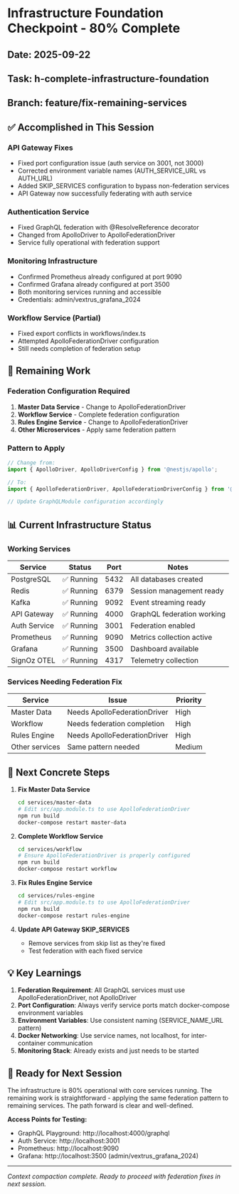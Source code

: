 # Infrastructure Foundation Checkpoint - 80% Complete
## Date: 2025-09-22
## Task: h-complete-infrastructure-foundation
## Branch: feature/fix-remaining-services

## ✅ Accomplished in This Session

### API Gateway Fixes
- Fixed port configuration issue (auth service on 3001, not 3000)
- Corrected environment variable names (AUTH_SERVICE_URL vs AUTH_URL)
- Added SKIP_SERVICES configuration to bypass non-federation services
- API Gateway now successfully federating with auth service

### Authentication Service
- Fixed GraphQL federation with @ResolveReference decorator
- Changed from ApolloDriver to ApolloFederationDriver
- Service fully operational with federation support

### Monitoring Infrastructure
- Confirmed Prometheus already configured at port 9090
- Confirmed Grafana already configured at port 3500
- Both monitoring services running and accessible
- Credentials: admin/vextrus_grafana_2024

### Workflow Service (Partial)
- Fixed export conflicts in workflows/index.ts
- Attempted ApolloFederationDriver configuration
- Still needs completion of federation setup

## 🔧 Remaining Work

### Federation Configuration Required
1. **Master Data Service** - Change to ApolloFederationDriver
2. **Workflow Service** - Complete federation configuration
3. **Rules Engine Service** - Change to ApolloFederationDriver
4. **Other Microservices** - Apply same federation pattern

### Pattern to Apply
```typescript
// Change from:
import { ApolloDriver, ApolloDriverConfig } from '@nestjs/apollo';

// To:
import { ApolloFederationDriver, ApolloFederationDriverConfig } from '@nestjs/apollo';

// Update GraphQLModule configuration accordingly
```

## 📊 Current Infrastructure Status

### Working Services
| Service | Status | Port | Notes |
|---------|--------|------|-------|
| PostgreSQL | ✅ Running | 5432 | All databases created |
| Redis | ✅ Running | 6379 | Session management ready |
| Kafka | ✅ Running | 9092 | Event streaming ready |
| API Gateway | ✅ Running | 4000 | GraphQL federation working |
| Auth Service | ✅ Running | 3001 | Federation enabled |
| Prometheus | ✅ Running | 9090 | Metrics collection active |
| Grafana | ✅ Running | 3500 | Dashboard available |
| SignOz OTEL | ✅ Running | 4317 | Telemetry collection |

### Services Needing Federation Fix
| Service | Issue | Priority |
|---------|-------|----------|
| Master Data | Needs ApolloFederationDriver | High |
| Workflow | Needs federation completion | High |
| Rules Engine | Needs ApolloFederationDriver | High |
| Other services | Same pattern needed | Medium |

## 🎯 Next Concrete Steps

1. **Fix Master Data Service**
   ```bash
   cd services/master-data
   # Edit src/app.module.ts to use ApolloFederationDriver
   npm run build
   docker-compose restart master-data
   ```

2. **Complete Workflow Service**
   ```bash
   cd services/workflow
   # Ensure ApolloFederationDriver is properly configured
   npm run build
   docker-compose restart workflow
   ```

3. **Fix Rules Engine Service**
   ```bash
   cd services/rules-engine
   # Edit src/app.module.ts to use ApolloFederationDriver
   npm run build
   docker-compose restart rules-engine
   ```

4. **Update API Gateway SKIP_SERVICES**
   - Remove services from skip list as they're fixed
   - Test federation with each fixed service

## 💡 Key Learnings

1. **Federation Requirement**: All GraphQL services must use ApolloFederationDriver, not ApolloDriver
2. **Port Configuration**: Always verify service ports match docker-compose environment variables
3. **Environment Variables**: Use consistent naming (SERVICE_NAME_URL pattern)
4. **Docker Networking**: Use service names, not localhost, for inter-container communication
5. **Monitoring Stack**: Already exists and just needs to be started

## 🚀 Ready for Next Session

The infrastructure is 80% operational with core services running. The remaining work is straightforward - applying the same federation pattern to remaining services. The path forward is clear and well-defined.

**Access Points for Testing:**
- GraphQL Playground: http://localhost:4000/graphql
- Auth Service: http://localhost:3001
- Prometheus: http://localhost:9090
- Grafana: http://localhost:3500 (admin/vextrus_grafana_2024)

---
*Context compaction complete. Ready to proceed with federation fixes in next session.*